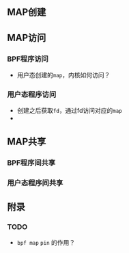 ## MAP创建



## MAP访问

### BPF程序访问

* 用户态创建的`map`，内核如何访问？



### 用户态程序访问

* 创建之后获取`fd`，通过fd访问对应的`map`
* 



## MAP共享

### BPF程序间共享

### 用户态程序间共享



## 附录

### TODO

* `bpf map` `pin` 的作用？

